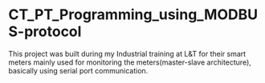 # CT_PT_Programming_using_MODBUS-protocol
This project was built during my Industrial training at L&amp;T for their smart meters mainly used for monitoring the meters(master-slave architecture), basically using serial port communication.   
